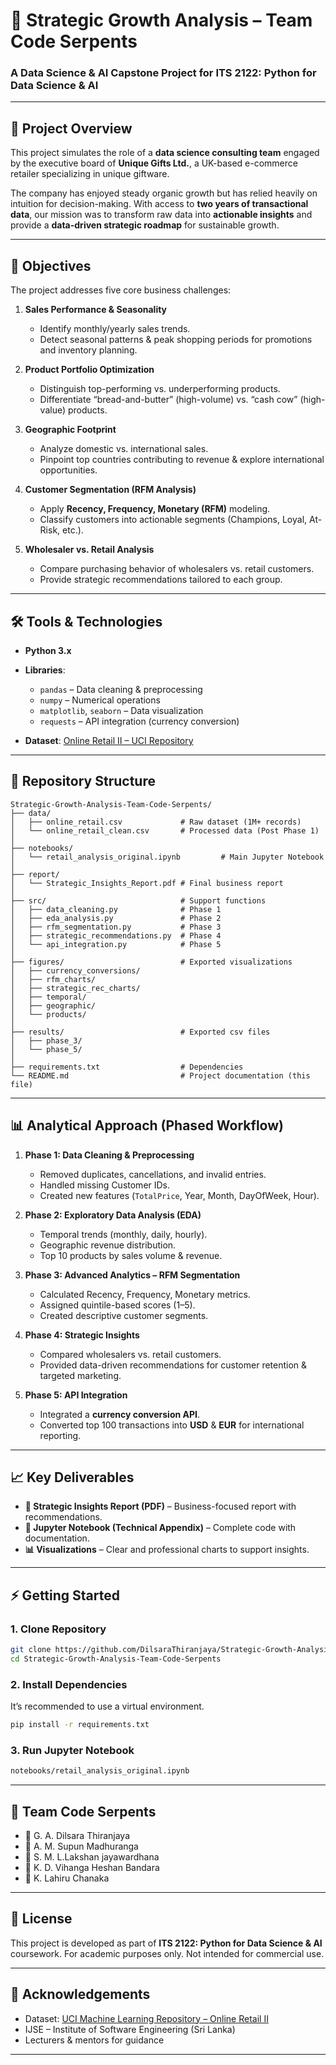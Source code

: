 # 🚀 Strategic Growth Analysis – Team Code Serpents

### A Data Science & AI Capstone Project for **ITS 2122: Python for Data Science & AI**

---

## 📌 Project Overview

This project simulates the role of a **data science consulting team** engaged by the executive board of **Unique Gifts Ltd.**, a UK-based e-commerce retailer specializing in unique giftware.

The company has enjoyed steady organic growth but has relied heavily on intuition for decision-making. With access to **two years of transactional data**, our mission was to transform raw data into **actionable insights** and provide a **data-driven strategic roadmap** for sustainable growth.

---

## 🎯 Objectives

The project addresses five core business challenges:

1. **Sales Performance & Seasonality**

   * Identify monthly/yearly sales trends.
   * Detect seasonal patterns & peak shopping periods for promotions and inventory planning.

2. **Product Portfolio Optimization**

   * Distinguish top-performing vs. underperforming products.
   * Differentiate “bread-and-butter” (high-volume) vs. “cash cow” (high-value) products.

3. **Geographic Footprint**

   * Analyze domestic vs. international sales.
   * Pinpoint top countries contributing to revenue & explore international opportunities.

4. **Customer Segmentation (RFM Analysis)**

   * Apply **Recency, Frequency, Monetary (RFM)** modeling.
   * Classify customers into actionable segments (Champions, Loyal, At-Risk, etc.).

5. **Wholesaler vs. Retail Analysis**

   * Compare purchasing behavior of wholesalers vs. retail customers.
   * Provide strategic recommendations tailored to each group.

---

## 🛠️ Tools & Technologies

* **Python 3.x**

* **Libraries**:

  * `pandas` – Data cleaning & preprocessing
  * `numpy` – Numerical operations
  * `matplotlib`, `seaborn` – Data visualization
  * `requests` – API integration (currency conversion)

* **Dataset**: [Online Retail II – UCI Repository](https://archive.ics.uci.edu/dataset/502/online+retail+ii)

---

## 📂 Repository Structure

```plaintext
Strategic-Growth-Analysis-Team-Code-Serpents/
├── data/
│   ├── online_retail.csv             # Raw dataset (1M+ records)
│   └── online_retail_clean.csv       # Processed data (Post Phase 1)
│
├── notebooks/
│   └── retail_analysis_original.ipynb         # Main Jupyter Notebook
│
├── report/
│   └── Strategic_Insights_Report.pdf # Final business report
│
├── src/                              # Support functions
│   ├── data_cleaning.py              # Phase 1
│   ├── eda_analysis.py               # Phase 2
│   ├── rfm_segmentation.py           # Phase 3
│   ├── strategic_recommendations.py  # Phase 4
│   └── api_integration.py            # Phase 5
│
├── figures/                          # Exported visualizations
│   ├── currency_conversions/
│   ├── rfm_charts/
│   ├── strategic_rec_charts/
│   ├── temporal/
│   ├── geographic/
│   └── products/
│
├── results/                          # Exported csv files
│   ├── phase_3/
│   └── phase_5/
│
├── requirements.txt                  # Dependencies
└── README.md                         # Project documentation (this file)
```

---

## 📊 Analytical Approach (Phased Workflow)

1. **Phase 1: Data Cleaning & Preprocessing**

   * Removed duplicates, cancellations, and invalid entries.
   * Handled missing Customer IDs.
   * Created new features (`TotalPrice`, Year, Month, DayOfWeek, Hour).

2. **Phase 2: Exploratory Data Analysis (EDA)**

   * Temporal trends (monthly, daily, hourly).
   * Geographic revenue distribution.
   * Top 10 products by sales volume & revenue.

3. **Phase 3: Advanced Analytics – RFM Segmentation**

   * Calculated Recency, Frequency, Monetary metrics.
   * Assigned quintile-based scores (1–5).
   * Created descriptive customer segments.

4. **Phase 4: Strategic Insights**

   * Compared wholesalers vs. retail customers.
   * Provided data-driven recommendations for customer retention & targeted marketing.

5. **Phase 5: API Integration**

   * Integrated a **currency conversion API**.
   * Converted top 100 transactions into **USD** & **EUR** for international reporting.

---

## 📈 Key Deliverables

* **📑 Strategic Insights Report (PDF)** – Business-focused report with recommendations.
* **📓 Jupyter Notebook (Technical Appendix)** – Complete code with documentation.
* **📊 Visualizations** – Clear and professional charts to support insights.

---

## ⚡ Getting Started

### 1. Clone Repository

```bash
git clone https://github.com/DilsaraThiranjaya/Strategic-Growth-Analysis-Team-Code-Serpents.git
cd Strategic-Growth-Analysis-Team-Code-Serpents
```

### 2. Install Dependencies

It’s recommended to use a virtual environment.

```bash
pip install -r requirements.txt
```

### 3. Run Jupyter Notebook

```bash
notebooks/retail_analysis_original.ipynb
```

---

## 🤝 Team Code Serpents

* 👤 G. A. Dilsara Thiranjaya
* 👤 A. M. Supun Madhuranga
* 👤 S. M. L.Lakshan jayawardhana
* 👤 K. D. Vihanga Heshan Bandara
* 👤 K. Lahiru Chanaka

---

## 📜 License

This project is developed as part of **ITS 2122: Python for Data Science & AI** coursework.
For academic purposes only. Not intended for commercial use.

---

## 🌟 Acknowledgements

* Dataset: [UCI Machine Learning Repository – Online Retail II](https://archive.ics.uci.edu/dataset/502/online+retail+ii)
* IJSE – Institute of Software Engineering (Sri Lanka)
* Lecturers & mentors for guidance

---

